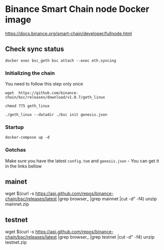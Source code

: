 # Binance Smart Chain node Docker image

https://docs.binance.org/smart-chain/developer/fullnode.html

## Check sync status

```
docker exec bsc_geth bsc attach --exec eth.syncing
```

### Initializing the chain

You need to follow this step only once

```
wget  https://github.com/binance-chain/bsc/releases/download/v1.0.7/geth_linux

chmod 775 geth_linux

./geth_linux --datadir ./bsc init genesis.json
```

### Startup

```
docker-compose up -d
```

### Gotchas

Make sure you have the latest `config.tom` and `genesis.json` - You can get it in the links bellow

## mainet
wget   $(curl -s https://api.github.com/repos/binance-chain/bsc/releases/latest |grep browser_ |grep mainnet |cut -d\" -f4)
unzip mainnet.zip

## testnet
wget   $(curl -s https://api.github.com/repos/binance-chain/bsc/releases/latest |grep browser_ |grep testnet |cut -d\" -f4)
unzip testnet.zip